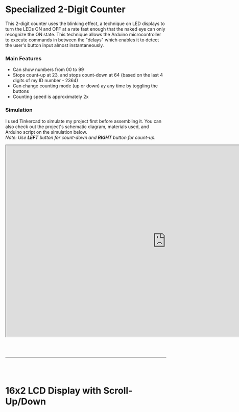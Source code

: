 # Specialized 2-Digit Counter

This 2-digit counter uses the blinking effect, a technique on LED displays to turn the LEDs ON and OFF
at a rate fast enough that the naked eye can only recognize the ON state. This technique allows the
Arduino microcontroller to execute commands in between the "delays" which enables it to detect the
user's button input almost instantaneously.

### Main Features

- Can show numbers from 00 to 99
- Stops count-up at 23, and stops count-down at 64 (based on the last 4 digits of my ID number - 2364)
- Can change counting mode (up or down) ay any time by toggling the buttons
- Counting speed is approximately 2x

### Simulation

I used Tinkercad to simulate my project first before assembling it. You can also check out the project's
schematic diagram, materials used, and Arduino script on the simulation below.  
*Note: Use **LEFT** button for count-down and **RIGHT** button for count-up.*

<iframe width="1000" height="600" src="https://www.tinkercad.com/embed/1wnJTy0ySJD?editbtn=1" frameborder="20" marginwidth="0" marginheight="0" scrolling="no"></iframe>  

<br></br>
*******
<br></br>

# 16x2 LCD Display with Scroll-Up/Down


